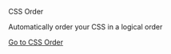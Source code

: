 CSS Order

Automatically order your CSS in a logical order

[Go to CSS Order](https://css-order.svd.im)
